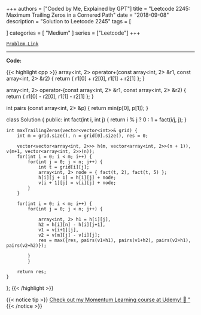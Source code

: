
+++
authors = ["Coded by Me, Explained by GPT"]
title = "Leetcode 2245: Maximum Trailing Zeros in a Cornered Path"
date = "2018-09-08"
description = "Solution to Leetcode 2245"
tags = [
    
]
categories = [
    "Medium"
]
series = ["Leetcode"]
+++



[`Problem Link`](https://leetcode.com/problems/maximum-trailing-zeros-in-a-cornered-path/description/)

---

**Code:**

{{< highlight cpp >}}
array<int, 2> operator+(const array<int, 2> &r1, const array<int, 2> &r2) { return { r1[0] + r2[0], r1[1] + r2[1] }; }

array<int, 2> operator-(const array<int, 2> &r1, const array<int, 2> &r2) { return { r1[0] - r2[0], r1[1] - r2[1] }; }

int pairs (const array<int, 2> &p) { return min(p[0], p[1]); }

class Solution {
public:
    int fact(int i, int j) {
        return i % j ? 0 : 1 + fact(i/j, j);
    }
    
    int maxTrailingZeros(vector<vector<int>>& grid) {
        int m = grid.size(), n = grid[0].size(), res = 0;
        
        vector<vector<array<int, 2>>> h(m, vector<array<int, 2>>(n + 1)), v(m+1, vector<array<int, 2>>(n));
        for(int i = 0; i < m; i++) {
            for(int j = 0; j < n; j++) {
                int t = grid[i][j];
                array<int, 2> node = { fact(t, 2), fact(t, 5) };
                h[i][j + 1] = h[i][j] + node;
                v[i + 1][j] = v[i][j] + node;
            }
        }
        
        for(int i = 0; i < m; i++) {
            for(int j = 0; j < n; j++) {
                
                array<int, 2> h1 = h[i][j], 
                h2 = h[i][n] - h[i][j+1],
                v1 = v[i+1][j],
                v2 = v[m][j] - v[i][j];
                res = max({res, pairs(v1+h1), pairs(v1+h2), pairs(v2+h1), pairs(v2+h2)});
                
            }
            }
        
        return res;
    }
};
{{< /highlight >}}



{{< notice tip >}}
[Check out my Momentum Learning course at Udemy! 🚀 "](https://www.udemy.com/course/blind-75-the-data-structures-and-algorithms-essentials/)
{{< /notice >}}

